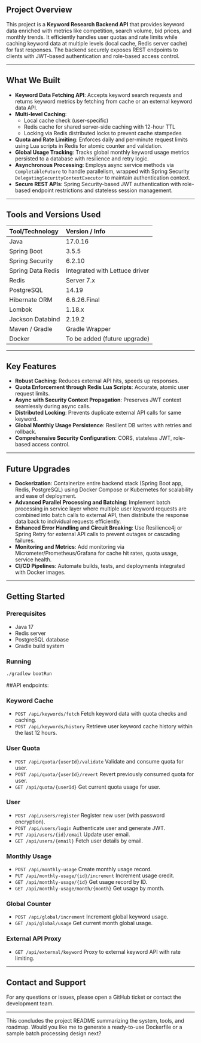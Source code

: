 ## Project Overview

This project is a **Keyword Research Backend API** that provides keyword data enriched with metrics like competition, search volume, bid prices, and monthly trends. It efficiently handles user quotas and rate limits while caching keyword data at multiple levels (local cache, Redis server cache) for fast responses. The backend securely exposes REST endpoints to clients with JWT-based authentication and role-based access control.

***

## What We Built

- **Keyword Data Fetching API**:
Accepts keyword search requests and returns keyword metrics by fetching from cache or an external keyword data API.
- **Multi-level Caching**:
    - Local cache check (user-specific)
    - Redis cache for shared server-side caching with 12-hour TTL
    - Locking via Redis distributed locks to prevent cache stampedes
- **Quota and Rate Limiting**:
Enforces daily and per-minute request limits using Lua scripts in Redis for atomic counter and validation.
- **Global Usage Tracking**:
Tracks global monthly keyword usage metrics persisted to a database with resilience and retry logic.
- **Asynchronous Processing**:
Employs async service methods via `CompletableFuture` to handle parallelism, wrapped with Spring Security `DelegatingSecurityContextExecutor` to maintain authentication context.
- **Secure REST APIs**:
Spring Security-based JWT authentication with role-based endpoint restrictions and stateless session management.

***

## Tools and Versions Used

| Tool/Technology | Version / Info |
| :-- | :-- |
| Java | 17.0.16 |
| Spring Boot | 3.5.5 |
| Spring Security | 6.2.10 |
| Spring Data Redis | Integrated with Lettuce driver |
| Redis | Server 7.x |
| PostgreSQL | 14.19 |
| Hibernate ORM | 6.6.26.Final |
| Lombok | 1.18.x |
| Jackson Databind | 2.19.2 |
| Maven / Gradle | Gradle Wrapper |
| Docker | To be added (future upgrade) |


***

## Key Features

- **Robust Caching**: Reduces external API hits, speeds up responses.
- **Quota Enforcement through Redis Lua Scripts**: Accurate, atomic user request limits.
- **Async with Security Context Propagation**: Preserves JWT context seamlessly during async calls.
- **Distributed Locking**: Prevents duplicate external API calls for same keyword.
- **Global Monthly Usage Persistence**: Resilient DB writes with retries and rollback.
- **Comprehensive Security Configuration**: CORS, stateless JWT, role-based access control.

***

## Future Upgrades

- **Dockerization**:
Containerize entire backend stack (Spring Boot app, Redis, PostgreSQL) using Docker Compose or Kubernetes for scalability and ease of deployment.
- **Advanced Parallel Processing and Batching**:
Implement batch processing in service layer where multiple user keyword requests are combined into batch calls to external API, then distribute the response data back to individual requests efficiently.
- **Enhanced Error Handling and Circuit Breaking**:
Use Resilience4j or Spring Retry for external API calls to prevent outages or cascading failures.
- **Monitoring and Metrics**:
Add monitoring via Micrometer/Prometheus/Grafana for cache hit rates, quota usage, service health.
- **CI/CD Pipelines**:
Automate builds, tests, and deployments integrated with Docker images.

***

## Getting Started

### Prerequisites

- Java 17
- Redis server
- PostgreSQL database
- Gradle build system


### Running

```bash
./gradlew bootRun
```

##API endpoints:
### Keyword Cache

- `POST /api/keywords/fetch`
Fetch keyword data with quota checks and caching.
- `POST /api/keywords/history`
Retrieve user keyword cache history within the last 12 hours.


### User Quota

- `POST /api/quota/{userId}/validate`
Validate and consume quota for user.
- `POST /api/quota/{userId}/revert`
Revert previously consumed quota for user.
- `GET /api/quota/{userId}`
Get current quota usage for user.


### User

- `POST /api/users/register`
Register new user (with password encryption).
- `POST /api/users/login`
Authenticate user and generate JWT.
- `PUT /api/users/{id}/email`
Update user email.
- `GET /api/users/{email}`
Fetch user details by email.


### Monthly Usage

- `POST /api/monthly-usage`
Create monthly usage record.
- `PUT /api/monthly-usage/{id}/increment`
Increment usage credit.
- `GET /api/monthly-usage/{id}`
Get usage record by ID.
- `GET /api/monthly-usage/month/{month}`
Get usage by month.


### Global Counter

- `POST /api/global/increment`
Increment global keyword usage.
- `GET /api/global/usage`
Get current month global usage.


### External API Proxy

- `GET /api/external/keyword`
Proxy to external keyword API with rate limiting.

***


## Contact and Support

For any questions or issues, please open a GitHub ticket or contact the development team.

***

This concludes the project README summarizing the system, tools, and roadmap.
Would you like me to generate a ready-to-use Dockerfile or a sample batch processing design next?

